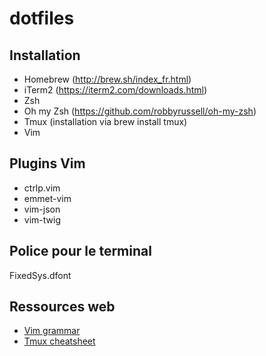 dotfiles
========

## Installation
* Homebrew (http://brew.sh/index_fr.html)
* iTerm2 (https://iterm2.com/downloads.html)
* Zsh
* Oh my Zsh (https://github.com/robbyrussell/oh-my-zsh)
* Tmux \(installation via brew install tmux\) 
* Vim 

## Plugins Vim

* ctrlp.vim
* emmet-vim
* vim-json
* vim-twig

## Police pour le terminal

FixedSys.dfont

## Ressources web

* [Vim grammar](https://github.com/JoelQ/vim-grammar/blob/master/cheat_sheet.md)
* [Tmux cheatsheet](https://gist.github.com/henrik/1967800)
